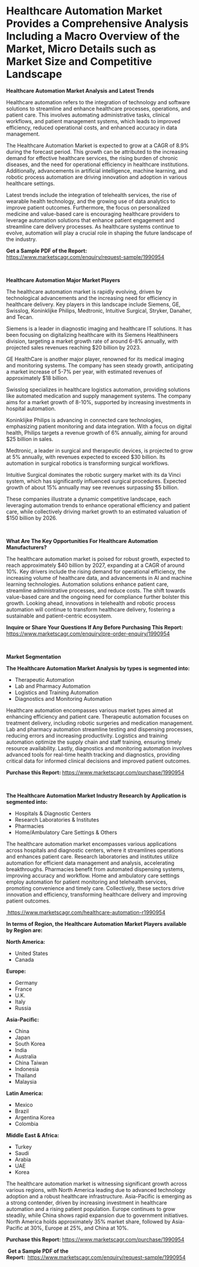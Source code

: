 <p><h1>Healthcare Automation Market Provides a Comprehensive Analysis Including a Macro Overview of the Market, Micro Details such as Market Size and Competitive Landscape</h1></p><p><strong>Healthcare Automation Market Analysis and Latest Trends</strong></p>
<p><p>Healthcare automation refers to the integration of technology and software solutions to streamline and enhance healthcare processes, operations, and patient care. This involves automating administrative tasks, clinical workflows, and patient management systems, which leads to improved efficiency, reduced operational costs, and enhanced accuracy in data management. </p><p>The Healthcare Automation Market is expected to grow at a CAGR of 8.9% during the forecast period. This growth can be attributed to the increasing demand for effective healthcare services, the rising burden of chronic diseases, and the need for operational efficiency in healthcare institutions. Additionally, advancements in artificial intelligence, machine learning, and robotic process automation are driving innovation and adoption in various healthcare settings.</p><p>Latest trends include the integration of telehealth services, the rise of wearable health technology, and the growing use of data analytics to improve patient outcomes. Furthermore, the focus on personalized medicine and value-based care is encouraging healthcare providers to leverage automation solutions that enhance patient engagement and streamline care delivery processes. As healthcare systems continue to evolve, automation will play a crucial role in shaping the future landscape of the industry.</p></p>
<p><strong>Get a Sample PDF of the Report:&nbsp;</strong> <a href="https://www.marketscagr.com/enquiry/request-sample/1990954?utm_campaign=2114&utm_medium=2&utm_source=Github&utm_content=ia&utm_term=12042025&utm_id=healthcare-automation">https://www.marketscagr.com/enquiry/request-sample/1990954</a></p>
<p>&nbsp;</p>
<p><strong>Healthcare Automation Major Market Players</strong></p>
<p><p>The healthcare automation market is rapidly evolving, driven by technological advancements and the increasing need for efficiency in healthcare delivery. Key players in this landscape include Siemens, GE, Swisslog, Koninklijke Philips, Medtronic, Intuitive Surgical, Stryker, Danaher, and Tecan.</p><p>Siemens is a leader in diagnostic imaging and healthcare IT solutions. It has been focusing on digitalizing healthcare with its Siemens Healthineers division, targeting a market growth rate of around 6-8% annually, with projected sales revenues reaching $20 billion by 2023.</p><p>GE HealthCare is another major player, renowned for its medical imaging and monitoring systems. The company has seen steady growth, anticipating a market increase of 5-7% per year, with estimated revenues of approximately $18 billion.</p><p>Swisslog specializes in healthcare logistics automation, providing solutions like automated medication and supply management systems. The company aims for a market growth of 8-10%, supported by increasing investments in hospital automation.</p><p>Koninklijke Philips is advancing in connected care technologies, emphasizing patient monitoring and data integration. With a focus on digital health, Philips targets a revenue growth of 6% annually, aiming for around $25 billion in sales.</p><p>Medtronic, a leader in surgical and therapeutic devices, is projected to grow at 5% annually, with revenues expected to exceed $30 billion. Its automation in surgical robotics is transforming surgical workflows.</p><p>Intuitive Surgical dominates the robotic surgery market with its da Vinci system, which has significantly influenced surgical procedures. Expected growth of about 15% annually may see revenues surpassing $5 billion.</p><p>These companies illustrate a dynamic competitive landscape, each leveraging automation trends to enhance operational efficiency and patient care, while collectively driving market growth to an estimated valuation of $150 billion by 2026.</p></p>
<p>&nbsp;</p>
<p><strong>What Are The Key Opportunities For Healthcare Automation Manufacturers?</strong></p>
<p><p>The healthcare automation market is poised for robust growth, expected to reach approximately $40 billion by 2027, expanding at a CAGR of around 10%. Key drivers include the rising demand for operational efficiency, the increasing volume of healthcare data, and advancements in AI and machine learning technologies. Automation solutions enhance patient care, streamline administrative processes, and reduce costs. The shift towards value-based care and the ongoing need for compliance further bolster this growth. Looking ahead, innovations in telehealth and robotic process automation will continue to transform healthcare delivery, fostering a sustainable and patient-centric ecosystem.</p></p>
<p><strong>Inquire or Share Your Questions If Any Before Purchasing This Report:</strong> <a href="https://www.marketscagr.com/enquiry/pre-order-enquiry/1990954?utm_campaign=2114&utm_medium=2&utm_source=Github&utm_content=ia&utm_term=12042025&utm_id=healthcare-automation">https://www.marketscagr.com/enquiry/pre-order-enquiry/1990954</a></p>
<p>&nbsp;</p>
<p><strong>Market Segmentation</strong></p>
<p><strong>The Healthcare Automation Market Analysis by types is segmented into:</strong></p>
<p><ul><li>Therapeutic Automation</li><li>Lab and Pharmacy Automation</li><li>Logistics and Training Automation</li><li>Diagnostics and Monitoring Automation</li></ul></p>
<p><p>Healthcare automation encompasses various market types aimed at enhancing efficiency and patient care. Therapeutic automation focuses on treatment delivery, including robotic surgeries and medication management. Lab and pharmacy automation streamline testing and dispensing processes, reducing errors and increasing productivity. Logistics and training automation optimize the supply chain and staff training, ensuring timely resource availability. Lastly, diagnostics and monitoring automation involves advanced tools for real-time health tracking and diagnostics, providing critical data for informed clinical decisions and improved patient outcomes.</p></p>
<p><strong>Purchase this Report:&nbsp;</strong><a href="https://www.marketscagr.com/purchase/1990954?utm_campaign=2114&utm_medium=2&utm_source=Github&utm_content=ia&utm_term=12042025&utm_id=healthcare-automation">https://www.marketscagr.com/purchase/1990954</a></p>
<p>&nbsp;</p>
<p><strong>The Healthcare Automation Market Industry Research by Application is segmented into:</strong></p>
<p><ul><li>Hospitals & Diagnostic Centers</li><li>Research Laboratories & Institutes</li><li>Pharmacies</li><li>Home/Ambulatory Care Settings & Others</li></ul></p>
<p><p>The healthcare automation market encompasses various applications across hospitals and diagnostic centers, where it streamlines operations and enhances patient care. Research laboratories and institutes utilize automation for efficient data management and analysis, accelerating breakthroughs. Pharmacies benefit from automated dispensing systems, improving accuracy and workflow. Home and ambulatory care settings employ automation for patient monitoring and telehealth services, promoting convenience and timely care. Collectively, these sectors drive innovation and efficiency, transforming healthcare delivery and improving patient outcomes.</p></p>
<p><a href="https://www.marketscagr.com/healthcare-automation-r1990954?utm_campaign=2114&utm_medium=2&utm_source=Github&utm_content=ia&utm_term=12042025&utm_id=healthcare-automation">&nbsp;https://www.marketscagr.com/healthcare-automation-r1990954</a></p>
<p><strong>In terms of Region, the Healthcare Automation Market Players available by Region are:</strong></p>
<p>
    <p> <strong> North America: </strong>
        <ul>
            <li>United States</li>
            <li>Canada</li>
        </ul>
        </p> 
    <p> <strong> Europe: </strong>
        <ul>
            <li>Germany</li>
            <li>France</li>
            <li>U.K.</li>
            <li>Italy</li>
            <li>Russia</li>
        </ul>
        </p> 
    <p> <strong> Asia-Pacific: </strong>
        <ul>
            <li>China</li>
            <li>Japan</li>
            <li>South Korea</li>
            <li>India</li>
            <li>Australia</li>
            <li>China Taiwan</li>
            <li>Indonesia</li>
            <li>Thailand</li>
            <li>Malaysia</li>
        </ul>
        </p> 
    <p> <strong> Latin America: </strong>
        <ul>
            <li>Mexico</li>
            <li>Brazil</li>
            <li>Argentina Korea</li>
            <li>Colombia</li>
        </ul>
        </p> 
    <p> <strong> Middle East & Africa: </strong>
        <ul>
            <li>Turkey</li>
            <li>Saudi</li>
            <li>Arabia</li>
            <li>UAE</li>
            <li>Korea</li>
        </ul>
    </p>
    </p>
<p><p>The healthcare automation market is witnessing significant growth across various regions, with North America leading due to advanced technology adoption and a robust healthcare infrastructure. Asia-Pacific is emerging as a strong contender, driven by increasing investment in healthcare automation and a rising patient population. Europe continues to grow steadily, while China shows rapid expansion due to government initiatives. North America holds approximately 35% market share, followed by Asia-Pacific at 30%, Europe at 25%, and China at 10%.</p></p>
<p><strong>Purchase this Report: </strong><a href="https://www.marketscagr.com/purchase/1990954?utm_campaign=2114&utm_medium=2&utm_source=Github&utm_content=ia&utm_term=12042025&utm_id=healthcare-automation">https://www.marketscagr.com/purchase/1990954</a></p>
<p>&nbsp;<strong>Get a Sample PDF of the Report:&nbsp;&nbsp;</strong><a href="https://www.marketscagr.com/enquiry/request-sample/1990954?utm_campaign=2114&utm_medium=2&utm_source=Github&utm_content=ia&utm_term=12042025&utm_id=healthcare-automation">https://www.marketscagr.com/enquiry/request-sample/1990954</a></p>
<p><strong></strong></p>
<p><p></p><p></p><p></p></p>